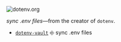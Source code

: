 ![dotenv.org](https://dotenv.org/banner.png)

*sync .env files*—from the creator of `dotenv`.

* [`dotenv-vault`](https://github.com/dotenv-org/dotenv-vault) ⎆ sync .env files

